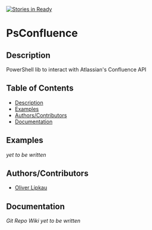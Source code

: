 [![Stories in Ready](https://badge.waffle.io/lipkau/PsConfluence.png?label=ready&title=Ready)](https://waffle.io/lipkau/PsConfluence)
# PsConfluence  
## Description  
PowerShell lib to interact with Atlassian's Confluence API  

## Table of Contents  
* [Description](#description)
* [Examples](#examples)
* [Authors/Contributors](#authorscontributors)
* [Documentation](#documentation)

## Examples
_yet to be written_

## Authors/Contributors  
 * [Oliver Lipkau](http://oliver.lipkau.net)
 
## Documentation  
_Git Repo Wiki yet to be written_
